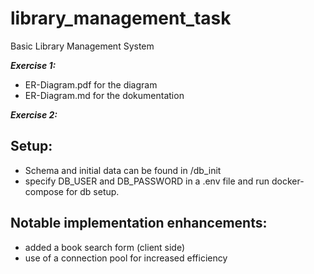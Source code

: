 # library_management_task
Basic Library Management System 

***Exercise 1:***
- ER-Diagram.pdf for the diagram
- ER-Diagram.md for the dokumentation

***Exercise 2:***
## Setup:
- Schema and initial data can be found in /db_init
- specify DB_USER and DB_PASSWORD in a .env file and run docker-compose for db setup.
## Notable implementation enhancements:
- added a book search form (client side)
- use of a connection pool for increased efficiency


